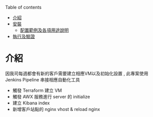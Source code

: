 Table of contents
- [介紹](#介紹)
- [安裝](#安裝)
  - [配置範例及各項用途說明](#配置範例及各項用途說明)
- [執行及驗證](#執行及驗證)

# 介紹
因我司每週都會有新的客戶需要建立相應VM以及初始化設置 , 此專案使用 Jenkins Pipeline 串接相應自動化工具
- 觸發 Terraform 建立 VM
- 觸發 AWX 服務進行 server 的 initialize 
- 建立 Kibana index
- 新增客戶站點的 nginx vhost & reload nginx


<br>

